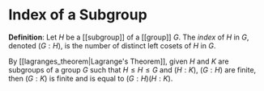 # Index of a Subgroup
**Definition**: Let $H$ be a [[subgroup]] of a [[group]] $G$. The *index* of $H$ in $G$, denoted $(G:H)$, is the number of distinct left cosets of $H$ in $G$.

By [[lagranges_theorem|Lagrange's Theorem]], given $H$ and $K$ are subgroups of a group $G$ such that $H \leq H \leq G$ and $(H:K)$, $(G:H)$ are finite, then $(G:K)$ is finite and is equal to $(G:H)(H:K)$.